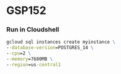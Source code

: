 # GSP152
### Run in Cloudshell
```cmd
gcloud sql instances create myinstance \
--database-version=POSTGRES_14 \
--cpu=2 \
--memory=7680MB \
--region=us-central1
```
